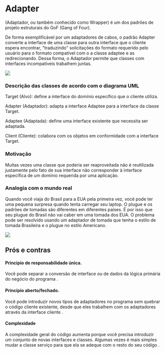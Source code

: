 # Adapter 
(Adaptador, ou também conhecido como Wrapper) é um dos padrões de projeto estruturais do GoF (Gang of Four).

De forma exemplificável por um adaptadores de cabos, o padrão Adapter converte a interface de uma classe para outra interface que o cliente espera encontrar, "traduzindo" solicitações do formato requerido pelo usuário para o formato compatível com o a classe adaptee e as redirecionando. Dessa forma, o Adaptador permite que classes com interfaces incompatíveis trabalhem juntas.

 ![](/adapter_pattern.png) 


### Descrição das classes de acordo com o diagrama UML

Target (Alvo): define a interface do domínio específico que o cliente utiliza.

Adapter (Adaptador): adapta a interface Adaptee para a interface da classe Target.

Adaptee (Adaptada): define uma interface existente que necessita ser adaptada.

Client (Cliente): colabora com os objetos em conformidade com a interface Target.


### Motivação

Muitas vezes uma classe que poderia ser reaproveitada não é reutilizada justamente pelo fato de sua interface não corresponder à interface específica de um domínio requerida por uma aplicação.


### Analogia com o mundo real

Quando você viaja do Brasil para a EUA pela primeira vez, você pode ter uma pequena surpresa quando tenta carregar seu laptop. O plugue e os padrões de tomadas são diferentes em diferentes países. É por isso que seu plugue do Brasil não vai caber em uma tomada dos EUA. O problema pode ser resolvido usando um adaptador de tomada que tenha o estilo de tomada Brasileira e o plugue no estilo Americano.


 ![](/exemplo.png) 
 
 
 ## Prós e con­tras 
 
 #### Prin­cí­pio de res­pon­sa­bi­li­dade única. 
 Você pode se­pa­rar a con­ver­são de in­ter­face ou de dados da ló­gica pri­má­ria do ne­gó­cio do programa . 
 
 #### Prin­cí­pio aberto/fe­chado. 
 Você pode in­tro­du­zir novos tipos de adap­ta­do­res no pro­grama sem que­brar o có­digo cli­ente exis­tente, desde que eles tra­ba­lhem com os adap­ta­do­res atra­vés da in­ter­face cliente . 
 
 #### Com­ple­xi­dade
 A com­ple­xi­dade geral do có­digo au­menta por­que você pre­cisa in­tro­du­zir um con­junto de novas in­ter­fa­ces e clas­ses. Al­gu­mas vezes é mais sim­ples mudar a classe ser­viço para que ela se ade­que com o resto do seu código .